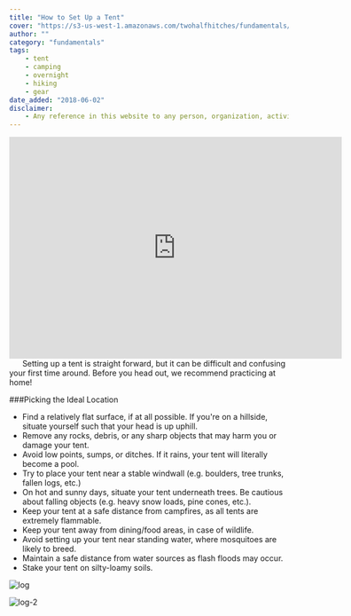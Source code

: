 ```yaml
---
title: "How to Set Up a Tent"
cover: "https://s3-us-west-1.amazonaws.com/twohalfhitches/fundamentals/tent-setup/Setting%2Bup%2Ba%2Btent%2BBanner.jpg"
author: ""
category: "fundamentals"
tags:
    - tent
    - camping
    - overnight
    - hiking
    - gear
date_added: "2018-06-02"
disclaimer:
    - Any reference in this website to any person, organization, activity, product, or service related to such person or organization, or any linkages from this web site to the web site of another party, do not constitute or imply the endorsement, recommendation, or favoring of Two Half-Hitches.
---
```


<iframe title="video" src="https://www.youtube.com/embed/UCzegdTxbXU" width="600" height="400" frameBorder="0" allowFullScreen></iframe>

<br>
&nbsp;&nbsp;&nbsp;&nbsp;&nbsp;&nbsp;Setting up a tent is straight forward, but it can be difficult and confusing your first time around. Before you head out, we recommend practicing at home!

###Picking the Ideal Location

- Find a relatively flat surface, if at all possible. If you're on a hillside, situate yourself such that your head is up uphill.
- Remove any rocks, debris, or any sharp objects that may harm you or damage your tent.
- Avoid low points, sumps, or ditches. If it rains, your tent will literally become a pool.
- Try to place your tent near a stable windwall (e.g. boulders, tree trunks, fallen logs, etc.)
- On hot and sunny days, situate your tent underneath trees. Be cautious about falling objects (e.g. heavy snow loads, pine cones, etc.).
- Keep your tent at a safe distance from campfires, as all tents are extremely flammable.
- Keep your tent away from dining/food areas, in case of wildlife.
- Avoid setting up your tent near standing water, where mosquitoes are likely to breed.
- Maintain a safe distance from water sources as flash floods may occur.
- Stake your tent on silty-loamy soils.

![log](https://s3-us-west-1.amazonaws.com/twohalfhitches/fundamentals/tent-setup/log.jpeg)

![log-2](https://s3-us-west-1.amazonaws.com/twohalfhitches/fundamentals/tent-setup/log-2.jpeg)
